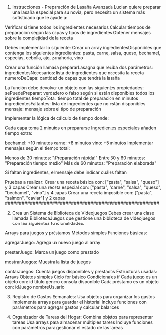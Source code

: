 1. Instrucciones - Preparación de Lasaña Avanzada
   Lucian quiere preparar una lasaña especial para su novia, pero necesita un sistema más sofisticado que le ayude a:

Verificar si tiene todos los ingredientes necesarios
Calcular tiempos de preparación según las capas y tipos de ingredientes
Obtener mensajes sobre la complejidad de la receta

Debes implementar lo siguiente:
Crear un array ingredientesDisponibles que contenga los siguientes ingredientes:
pasta, carne, salsa, queso, bechamel, especias, cebolla, ajo, zanahoria, vino

Crear una función llamada prepararLasagna que reciba dos parámetros:
ingredientesNecesarios: lista de ingredientes que necesita la receta
numeroDeCapa: cantidad de capas que tendrá la lasaña

La función debe devolver un objeto con las siguientes propiedades:
sePuedePreparar: verdadero o falso según si están disponibles todos los ingredientes
tiempoTotal: tiempo total de preparación en minutos
ingredientesFaltantes: lista de ingredientes que no están disponibles
mensaje: mensaje sobre el tipo de preparación

Implementar la lógica de cálculo de tiempo donde:

Cada capa toma 2 minutos en prepararse
Ingredientes especiales añaden tiempo extra:

bechamel: +10 minutos
carne: +8 minutos
vino: +5 minutos
Implementar mensajes según el tiempo total:

Menos de 30 minutos: "¡Preparación rápida!"
Entre 30 y 60 minutos: "Preparación tiempo medio"
Más de 60 minutos: "Preparación elaborada"

Si faltan ingredientes, el mensaje debe indicar cuáles faltan

Pruebas a realizar:
Crear una receta básica con: ["pasta", "salsa", "queso"] y 3 capas
Crear una receta especial con: ["pasta", "carne", "salsa", "queso", "bechamel", "vino"] y 4 capas
Crear una receta imposible con: ["pasta", "salmon", "caviar"] y 2 capas
########################################################

2. Crea un Sistema de Biblioteca de Videojuegos
   Debes crear una clase llamada BibliotecaJuegos que gestione una biblioteca de videojuegos con las siguientes funcionalidades:

Arrays para juegos y préstamos
Métodos simples
Funciones básicas:

agregarJuego: Agrega un nuevo juego al array

prestarJuego: Marca un juego como prestado

mostrarJuegos: Muestra la lista de juegos

contarJuegos: Cuenta juegos disponibles y prestados
Estructuras usadas:
Arrays
Objetos simples
Ciclo for básico
Condicionales if
Cada juego es un objeto con:
id
titulo
genero
consola
disponible
Cada préstamo es un objeto con:
idJuego
nombreUsuario

3) Registro de Gastos Semanales:
Usa objetos para organizar los gastos
Implementa arrays para guardar el historial
Incluye funciones con parámetros para agregar gastos y calcular balances

4) Organizador de Tareas del Hogar:
Combina objetos para representar tareas
Usa arrays para almacenar múltiples tareas
Incluye funciones con parámetros para gestionar el estado de las tareas